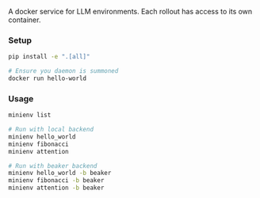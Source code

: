 A docker service for LLM environments. Each rollout has access to its own container.

### Setup

```sh
pip install -e ".[all]"
```

```sh
# Ensure you daemon is summoned
docker run hello-world
```

### Usage

```sh
minienv list
```

```sh
# Run with local backend
minienv hello_world
minienv fibonacci
minienv attention

# Run with beaker backend
minienv hello_world -b beaker
minienv fibonacci -b beaker
minienv attention -b beaker
```